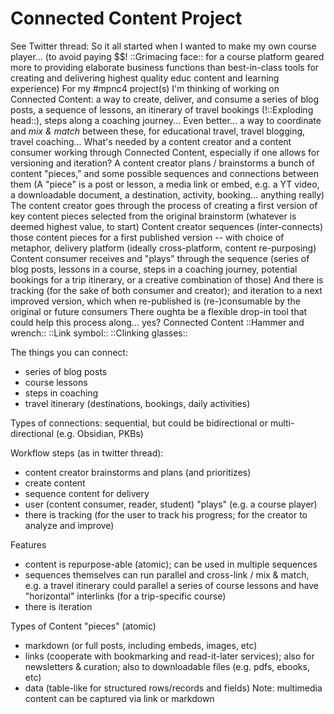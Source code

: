 # Connected Content Project

See Twitter thread:
So it all started when I wanted to make my own course player... (to avoid paying $$! ::Grimacing face:: for a course platform geared more to providing elaborate business functions than best-in-class tools for creating and delivering highest quality educ content and learning experience)
For my #mpnc4 project(s) I'm thinking of working on Connected Content: a way to create, deliver, and consume a series of blog posts, a sequence of lessons, an itinerary of travel bookings (!::Exploding head::), steps along a coaching journey...
Even better... a way to coordinate and *mix & match* between these, for educational travel, travel blogging, travel coaching...
What's needed by a content creator and a content consumer working through Connected Content, especially if one allows for versioning and iteration?
A content creator plans / brainstorms a bunch of content "pieces," and some possible sequences and connections between them
(A "piece" is a post or lesson, a media link or embed, e.g. a YT video, a downloadable document, a destination, activity, booking... anything really)
The content creator goes through the process of creating a first version of key content pieces selected from the original brainstorm (whatever is deemed highest value, to start)
Content creator sequences (inter-connects) those content pieces for a first published version -- with choice of metaphor, delivery platform (ideally cross-platform, content re-purposing)
Content consumer receives and "plays" through the sequence (series of blog posts, lessons in a course, steps in a coaching journey, potential bookings for a trip itinerary, or a creative combination of those)
And there is tracking (for the sake of both consumer and creator); and iteration to a next improved version, which when re-published is (re-)consumable by the original or future consumers
There oughta be a flexible drop-in tool that could help this process along... yes? Connected Content ::Hammer and wrench:: ::Link symbol:: ::Clinking glasses::

The things you can connect:
- series of blog posts
- course lessons
- steps in coaching
- travel itinerary (destinations, bookings, daily activities)

Types of connections: sequential, but could be bidirectional or multi-directional (e.g. Obsidian, PKBs)

Workflow steps (as in twitter thread):
- content creator brainstorms and plans (and prioritizes)
- create content
- sequence content for delivery
- user (content consumer, reader, student) "plays" (e.g. a course player)
- there is tracking (for the user to track his progress; for the creator to analyze and improve)

Features
- content is repurpose-able (atomic); can be used in multiple sequences
- sequences themselves can run parallel and cross-link / mix & match, e.g. a travel itinerary could parallel a series of course lessons and have "horizontal" interlinks (for a trip-specific course)
- there is iteration

Types of Content "pieces" (atomic)
- markdown (or full posts, including embeds, images, etc)
- links (cooperate with bookmarking and read-it-later services); also for newsletters & curation; also to downloadable files (e.g. pdfs, ebooks, etc)
- data (table-like for structured rows/records and fields)
Note: multimedia content can be captured via link or markdown



